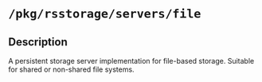 # `/pkg/rsstorage/servers/file`

## Description

A persistent storage server implementation for file-based storage. Suitable
for shared or non-shared file systems.
